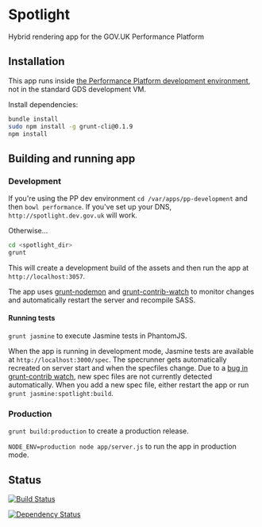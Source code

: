 # Spotlight #

Hybrid rendering app for the GOV.UK Performance Platform

## Installation ##

This app runs inside [the Performance Platform development environment][ppdev],
not in the standard GDS development VM.

[ppdev]: https://github.com/alphagov/pp-development

Install dependencies:

```bash
bundle install
sudo npm install -g grunt-cli@0.1.9
npm install
```

## Building and running app ##

### Development ###

If you're using the PP dev environment `cd /var/apps/pp-development` and then
`bowl performance`. If you've set up your DNS, `http://spotlight.dev.gov.uk`
will work.

Otherwise...
```bash
cd <spotlight_dir>
grunt
```

This will create a development build of the assets and then run the app at
`http://localhost:3057`.

The app uses [grunt-nodemon](https://github.com/ChrisWren/grunt-nodemon) and [grunt-contrib-watch](https://github.com/gruntjs/grunt-contrib-watch) to monitor changes and automatically restart the server and recompile SASS.

#### Running tests ####

`grunt jasmine` to execute Jasmine tests in PhantomJS.

When the app is running in development mode, Jasmine tests are available at
`http://localhost:3000/spec`. The specrunner gets automatically recreated on server start and when the specfiles change. Due to a [bug in grunt-contrib watch](https://github.com/gruntjs/grunt-contrib-watch/issues/20), new spec files are not currently detected automatically. When you add a new spec file, either restart the app or run `grunt jasmine:spotlight:build`.

### Production ###

`grunt build:production` to create a production release.

`NODE_ENV=production node app/server.js` to run the app in production mode.

## Status ##

[![Build Status](https://travis-ci.org/alphagov/spotlight.png?branch=master)](https://travis-ci.org/alphagov/spotlight)

[![Dependency Status](https://gemnasium.com/alphagov/spotlight.png)](https://gemnasium.com/alphagov/spotlight)
